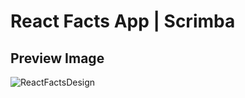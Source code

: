 # React Facts App | Scrimba

## Preview Image
![ReactFactsDesign](https://github.com/selimbiber/React-Exercises-and-Projects/assets/117529414/cf294862-c8c3-41fc-9766-35c6524df344)
